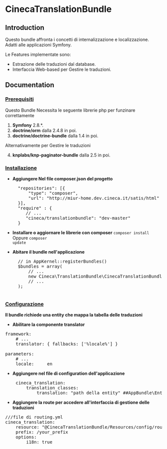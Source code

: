 # CinecaTranslationBundle #

## Introduction ##
Questo bundle affronta i concetti di internalizzazione e localizzazione. Adatti  alle applicazioni Symfony.

Le Features implementate sono:

*    Estrazione delle traduzioni dal database.
*    Interfaccia Web-based per Gestire le traduzioni.

## Documentation ##

### <u>Prerequisiti</u> ###
Questo Bundle Necessita le seguente librerie php per funzinare correttamente

1.    <b>Symfony</b> 2.8.*.
2.    <b>doctrine/orm</b> dalla 2.4.8 in poi.
3.    <b>doctrine/doctrine-bundle</b> dalla 1.4 in poi.

Alternativamente per Gestire le traduzioni

4.    <b>knplabs/knp-paginator-bundle</b> dalla 2.5 in poi.

### <u>Installazione</u> ###

* <b>Aggiungere Nel file composer.json del progetto</b>
  <pre>
    "repositories": [{
        "type": "composer",
        "url": "http://miur-home.dev.cineca.it/satis/html"
    }],
    "require" : {
       // ...
       "cineca/translationbundle": "dev-master"
    }
  </pre>
* <b>Installare o aggiornare le librerie con composer</b>
    <code>composer install</code>
    Oppure
    <code>composer update</code>

* <b>Abitare il bundle nell'applicazione</b>
    <pre>
    // in AppKernel::registerBundles()
    $bundles = array(
        // ...
        new Cineca\TranslationBundle\CinecaTranslationBundle(),
        // ...
    );
    </pre>

### <u>Configurazione</u> ###

<b>Il bundle richiede una entity che mappa la tabella delle traduzioni</b>

* <b>Abilitare la componente translator </b>
<pre>
framework:
    # ...
    translator: { fallbacks: ['%locale%'] }

parameters:
    # ...
    locale:     en
</pre>

* <b>Aggiungere nel file di configuration dell'applicazione</b>
<pre>
    cineca_translation:
        translation_classes:
            translation: "path della entity" ##AppBundle\Entity\Translation
</pre>

* <b>Aggiungere la route per accedere all'interfaccia di gestione delle traduzioni </b>
<pre>
///file di routing.yml
cineca_translation:
    resource: "@CinecaTranslationBundle/Resources/config/routing.xml"
    prefix: /your_prefix
    options:
        i18n: true
</pre>


